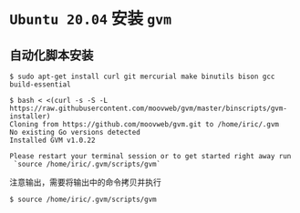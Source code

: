 # `Ubuntu 20.04` 安装 `gvm`

## 自动化脚本安装

```shell
$ sudo apt-get install curl git mercurial make binutils bison gcc build-essential

$ bash < <(curl -s -S -L https://raw.githubusercontent.com/moovweb/gvm/master/binscripts/gvm-installer)
Cloning from https://github.com/moovweb/gvm.git to /home/iric/.gvm
No existing Go versions detected
Installed GVM v1.0.22

Please restart your terminal session or to get started right away run
 `source /home/iric/.gvm/scripts/gvm`
```

注意输出，需要将输出中的命令拷贝并执行

```shell
$ source /home/iric/.gvm/scripts/gvm
```
